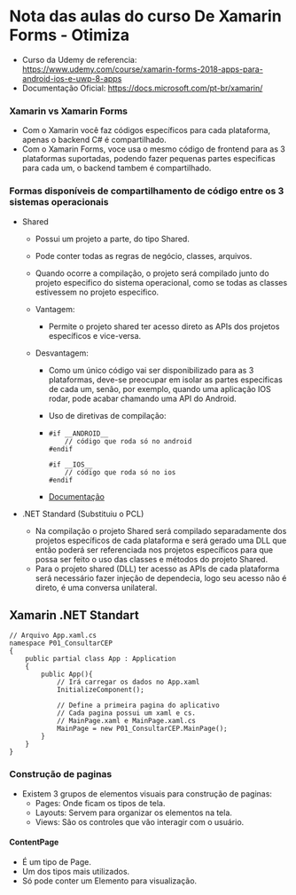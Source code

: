 # Nota das aulas do curso De Xamarin Forms - Otimiza

-   Curso da Udemy de referencia: https://www.udemy.com/course/xamarin-forms-2018-apps-para-android-ios-e-uwp-8-apps
-   Documentação Oficial: https://docs.microsoft.com/pt-br/xamarin/

### Xamarin vs Xamarin Forms

-   Com o Xamarin você faz códigos específicos para cada plataforma, apenas o backend C# é compartilhado.
-   Com o Xamarin Forms, voce usa o mesmo código de frontend para as 3 plataformas suportadas, podendo fazer pequenas partes especificas para cada um, o backend tambem é compartilhado.

### Formas disponíveis de compartilhamento de código entre os 3 sistemas operacionais

-   Shared

    -   Possui um projeto a parte, do tipo Shared.
    -   Pode conter todas as regras de negócio, classes, arquivos.
    -   Quando ocorre a compilação, o projeto será compilado junto do projeto especifico do sistema operacional, como se todas as classes estivessem no projeto especifico.
    -   Vantagem:
        -   Permite o projeto shared ter acesso direto as APIs dos projetos específicos e vice-versa.
    -   Desvantagem:

        -   Como um único código vai ser disponibilizado para as 3 plataformas, deve-se preocupar em isolar as partes especificas de cada um, senão, por exemplo, quando uma aplicação IOS rodar, pode acabar chamando uma API do Android.
        -   Uso de diretivas de compilação:
        -   ```CSharp
            #if __ANDROID__
                // código que roda só no android
            #endif

            #if __IOS__
                // código que roda só no ios
            #endif
            ```

        -   [Documentação](https://docs.microsoft.com/pt-br/xamarin/cross-platform/app-fundamentals/building-cross-platform-applications/platform-divergence-abstraction-divergent-implementation)

-   .NET Standard (Substituiu o PCL)
    -   Na compilação o projeto Shared será compilado separadamente dos projetos específicos de cada plataforma e será gerado uma DLL que então poderá ser referenciada nos projetos específicos para que possa ser feito o uso das classes e métodos do projeto Shared.
    -   Para o projeto shared (DLL) ter acesso as APIs de cada plataforma será necessário fazer injeção de dependecia, logo seu acesso não é direto, é uma conversa unilateral.

## Xamarin .NET Standart

```CSharp
// Arquivo App.xaml.cs
namespace P01_ConsultarCEP
{
    public partial class App : Application
    {
        public App(){
            // Irá carregar os dados no App.xaml
            InitializeComponent();

            // Define a primeira pagina do aplicativo
            // Cada pagina possui um xaml e cs.
            // MainPage.xaml e MainPage.xaml.cs
            MainPage = new P01_ConsultarCEP.MainPage();
        }
    }
}
```

### Construção de paginas
- Existem 3 grupos de elementos visuais para construção de paginas:
  - Pages: Onde ficam os tipos de tela.
  - Layouts: Servem para organizar os elementos na tela.
  - Views: São os controles que vão interagir com o usuário.

#### ContentPage
- É um tipo de Page.
- Um dos tipos mais utilizados.
- Só pode conter um Elemento para visualização.